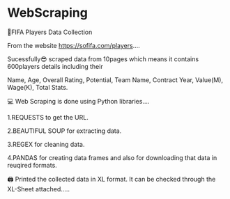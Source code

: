 # WebScraping 

🏀FIFA Players Data Collection 

From the website https://sofifa.com/players....

Sucessfully😎 scraped data from 10pages which means it contains 600players details including their


Name,
Age,
Overall Rating,
Potential,
Team Name,
Contract Year,
Value(M),
Wage(K),
Total Stats.


💻 Web Scraping is done using Python libraries.... 

1.REQUESTS to get the URL.

2.BEAUTIFUL SOUP for extracting data.

3.REGEX for cleaning data.

4.PANDAS for creating data frames and also for downloading that data in reuqired formats.


🖨 Printed the collected data in XL format. It can be checked through the XL-Sheet attached.....
